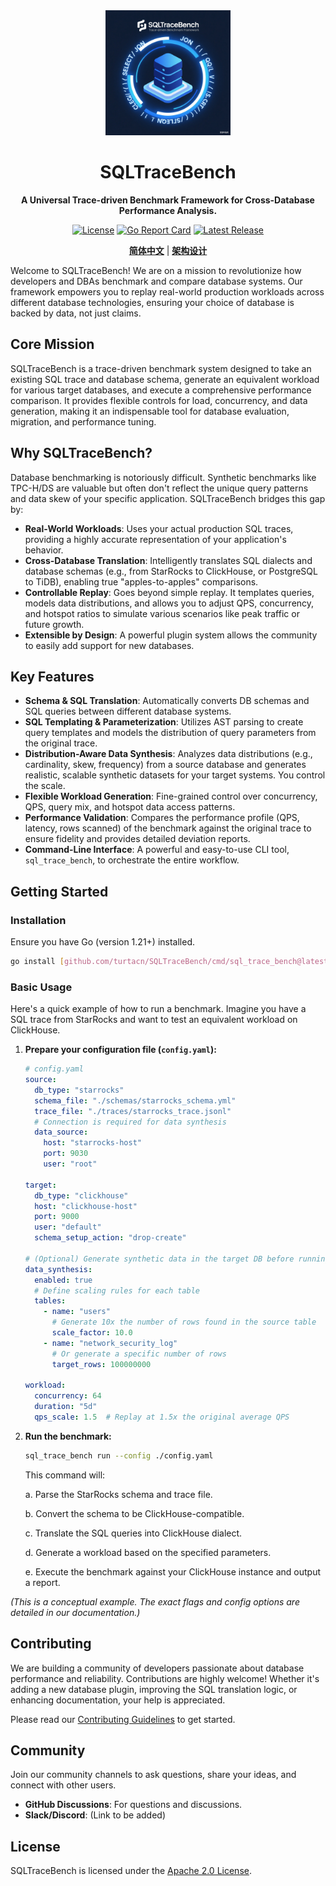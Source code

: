 <div align="center">
  <img src="logo.png" alt="SQLTraceBench Logo" width="200" height="200">
  <h1>SQLTraceBench</h1>
  <p>
    <strong>A Universal Trace-driven Benchmark Framework for Cross-Database Performance Analysis.</strong>
  </p>
  <p>
    <!--<a href="https://github.com/turtacn/SQLTraceBench/actions/workflows/go.yml"><img src="https://github.com/turtacn/SQLTraceBench/actions/workflows/go.yml/badge.svg" alt="Build Status"></a>-->
    <a href="https://github.com/turtacn/SQLTraceBench/blob/main/LICENSE"><img src="https://img.shields.io/badge/License-Apache_2.0-blue.svg" alt="License"></a>
    <a href="https://goreportcard.com/report/github.com/turtacn/SQLTraceBench"><img src="https://goreportcard.com/badge/github.com/turtacn/SQLTraceBench" alt="Go Report Card"></a>
    <a href="https://github.com/turtacn/SQLTraceBench/releases"><img src="https://img.shields.io/github/v/release/turtacn/SQLTraceBench" alt="Latest Release"></a>
  </p>
  <p>
    <a href="README-zh.md"><strong>简体中文</strong></a> | <a href="docs/architecture.md"><strong>架构设计</strong></a>
  </p>
</div>

Welcome to SQLTraceBench! We are on a mission to revolutionize how developers and DBAs benchmark and compare database systems. Our framework empowers you to replay real-world production workloads across different database technologies, ensuring your choice of database is backed by data, not just claims.

## Core Mission

SQLTraceBench is a trace-driven benchmark system designed to take an existing SQL trace and database schema, generate an equivalent workload for various target databases, and execute a comprehensive performance comparison. It provides flexible controls for load, concurrency, and data generation, making it an indispensable tool for database evaluation, migration, and performance tuning.

## Why SQLTraceBench?

Database benchmarking is notoriously difficult. Synthetic benchmarks like TPC-H/DS are valuable but often don't reflect the unique query patterns and data skew of your specific application. SQLTraceBench bridges this gap by:

* **Real-World Workloads**: Uses your actual production SQL traces, providing a highly accurate representation of your application's behavior.
* **Cross-Database Translation**: Intelligently translates SQL dialects and database schemas (e.g., from StarRocks to ClickHouse, or PostgreSQL to TiDB), enabling true "apples-to-apples" comparisons.
* **Controllable Replay**: Goes beyond simple replay. It templates queries, models data distributions, and allows you to adjust QPS, concurrency, and hotspot ratios to simulate various scenarios like peak traffic or future growth.
* **Extensible by Design**: A powerful plugin system allows the community to easily add support for new databases.

## Key Features

* **Schema & SQL Translation**: Automatically converts DB schemas and SQL queries between different database systems.
* **SQL Templating & Parameterization**: Utilizes AST parsing to create query templates and models the distribution of query parameters from the original trace.
* **Distribution-Aware Data Synthesis**: Analyzes data distributions (e.g., cardinality, skew, frequency) from a source database and generates realistic, scalable synthetic datasets for your target systems. You control the scale.
* **Flexible Workload Generation**: Fine-grained control over concurrency, QPS, query mix, and hotspot data access patterns.
* **Performance Validation**: Compares the performance profile (QPS, latency, rows scanned) of the benchmark against the original trace to ensure fidelity and provides detailed deviation reports.
* **Command-Line Interface**: A powerful and easy-to-use CLI tool, `sql_trace_bench`, to orchestrate the entire workflow.

## Getting Started

### Installation

Ensure you have Go (version 1.21+) installed.

```bash
go install [github.com/turtacn/SQLTraceBench/cmd/sql_trace_bench@latest](https://github.com/turtacn/SQLTraceBench/cmd/sql_trace_bench@latest)
````

### Basic Usage

Here's a quick example of how to run a benchmark. Imagine you have a SQL trace from StarRocks and want to test an equivalent workload on ClickHouse.

1.  **Prepare your configuration file (`config.yaml`):**

    ```yaml
    # config.yaml
    source:
      db_type: "starrocks"
      schema_file: "./schemas/starrocks_schema.yml"
      trace_file: "./traces/starrocks_trace.jsonl"
      # Connection is required for data synthesis
      data_source: 
        host: "starrocks-host"
        port: 9030
        user: "root"

    target:
      db_type: "clickhouse"
      host: "clickhouse-host"
      port: 9000
      user: "default"
      schema_setup_action: "drop-create" 

    # (Optional) Generate synthetic data in the target DB before running the workload
    data_synthesis:
      enabled: true
      # Define scaling rules for each table
      tables:
        - name: "users"
          # Generate 10x the number of rows found in the source table
          scale_factor: 10.0
        - name: "network_security_log"
          # Or generate a specific number of rows
          target_rows: 100000000

    workload:
      concurrency: 64
      duration: "5d"
      qps_scale: 1.5  # Replay at 1.5x the original average QPS
    ```

2.  **Run the benchmark:**

    ```bash
    sql_trace_bench run --config ./config.yaml
    ```

    This command will:
    
    a. Parse the StarRocks schema and trace file.
    
    b. Convert the schema to be ClickHouse-compatible.
    
    c. Translate the SQL queries into ClickHouse dialect.
    
    d. Generate a workload based on the specified parameters.
    
    e. Execute the benchmark against your ClickHouse instance and output a report.

*(This is a conceptual example. The exact flags and config options are detailed in our documentation.)*

## Contributing

We are building a community of developers passionate about database performance and reliability. Contributions are highly welcome! Whether it's adding a new database plugin, improving the SQL translation logic, or enhancing documentation, your help is appreciated.

Please read our [Contributing Guidelines](https://www.google.com/search?q=./CONTRIBUTING.md) to get started.

## Community

Join our community channels to ask questions, share your ideas, and connect with other users.

  * **GitHub Discussions**: For questions and discussions.
  * **Slack/Discord**: (Link to be added)

## License

SQLTraceBench is licensed under the [Apache 2.0 License](https://www.google.com/search?q=./LICENSE).